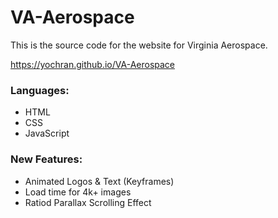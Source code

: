 # VA-Aerospace
This is the source code for the website for Virginia Aerospace.

https://yochran.github.io/VA-Aerospace

### Languages:
  - HTML
  - CSS
  - JavaScript

### New Features:
  - Animated Logos & Text (Keyframes)
  - Load time for 4k+ images
  - Ratiod Parallax Scrolling Effect

